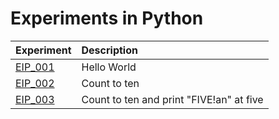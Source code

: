 # Experiments in Python

| Experiment | Description |
|:---------- |:----------- |
| [EIP_001](./EIP_001/EIP_001.py) | Hello World |
| [EIP_002](./EIP_002/EIP_002.py) | Count to ten |
| [EIP_003](./EIP_003/EIP_003.py) | Count to ten and print "FIVE!an" at five |

